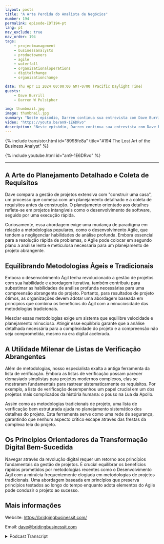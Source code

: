 ```yaml
---
layout: posts
title: "A Arte Perdida do Analista de Negócios"
number: 194
permalink: episode-EDT194-pt
lang: pt
nav_exclude: true
nav_order: 194
tags:
    - projectmanagement
    - businessanalysts
    - productowners
    - agile
    - waterfall
    - organizationaloperations
    - digitalchange
    - organizationchange

date: Thu Apr 11 2024 00:00:00 GMT-0700 (Pacific Daylight Time)
guests:
    - Dave Burrill
    - Darren W Pulsipher

img: thumbnail.jpg
image: thumbnail.jpg
summary: "Neste episódio, Darren continua sua entrevista com Dave Burrill, e a conversa se volta para a arte perdida e habilidades dos analistas de negócios e proprietários de produtos."
video: "https://youtu.be/an9-1E6DRvo"
description: "Neste episódio, Darren continua sua entrevista com Dave Burrill, e a conversa se volta para a arte perdida e habilidades dos analistas de negócios e proprietários de produtos."
---
```


<div>
{% include transistor.html id="8998fe8a" title="#194 The Lost Art of the Business Analyst" %}

{% include youtube.html id="an9-1E6DRvo" %}
</div>

---

## A Arte do Planejamento Detalhado e Coleta de Requisitos

Dave compara a gestão de projetos extensiva com "construir uma casa", um processo que começa com um planejamento detalhado e a coleta de requisitos antes da construção. O planejamento orientado aos detalhes reflete-se em projetos intangíveis como o desenvolvimento de software, seguido por uma execução rápida.

Curiosamente, essa abordagem exige uma mudança de paradigma em relação a metodologias populares, como o desenvolvimento Agile, que tendem a negligenciar habilidades de análise profunda. Embora essencial para a resolução rápida de problemas, o Agile pode colocar em segundo plano a análise lenta e meticulosa necessária para um planejamento de projeto abrangente.

## Equilibrando Metodologias Ágeis e Tradicionais

Embora o desenvolvimento Ágil tenha revolucionado a gestão de projetos com sua habilidade e abordagem iterativa, também contribuiu para subestimar as habilidades de análise profunda necessárias para uma compreensão abrangente do projeto. Portanto, para resultados de projeto ótimos, as organizações devem adotar uma abordagem baseada em princípios que combina os benefícios do Ágil com a minuciosidade das metodologias tradicionais.

Mesclar essas metodologias exige um sistema que equilibre velocidade e planejamento minucioso. Atingir esse equilíbrio garante que a análise detalhada necessária para a complexidade do projeto e a compreensão não seja comprometida, mesmo na era digital acelerada.

## A Utilidade Milenar de Listas de Verificação Abrangentes

Além de metodologias, nosso especialista exalta a antiga ferramenta da lista de verificação. Embora as listas de verificação possam parecer demasiado simplistas para projetos modernos complexos, elas se mostraram fundamentais para rastrear sistematicamente os requisitos. Por exemplo, a lista de verificação desempenhou um papel crucial em um dos projetos mais complicados da história humana: o pouso na Lua da Apollo.

Assim como as metodologias tradicionais de projeto, uma lista de verificação bem estruturada ajuda no planejamento sistemático dos detalhes do projeto. Esta ferramenta serve como uma rede de segurança, garantindo que nenhum aspecto crítico escape através das frestas da complexa teia do projeto.

## Os Princípios Orientadores da Transformação Digital Bem-Sucedida

Navegar através da revolução digital requer um retorno aos princípios fundamentais da gestão de projetos. É crucial equilibrar os benefícios rápidos prometidos por metodologias recentes como o Desenvolvimento Ágil com a minúcia frequentemente elogiada em metodologias de projetos tradicionais. Uma abordagem baseada em princípios que preserva princípios testados ao longo do tempo enquanto adota elementos do Agile pode conduzir o projeto ao sucesso.

## Mais informações

Website: https://bridgingbusinessit.com/

Email: dave@bridingbusinessit.com



<details>
<summary> Podcast Transcript </summary>

<p></p>

</details>

